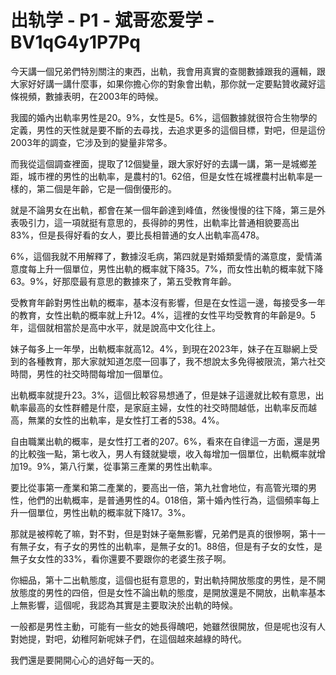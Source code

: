 # 出轨学 - P1 - 斌哥恋爱学 - BV1qG4y1P7Pq

今天講一個兄弟們特別關注的東西，出軌，我會用真實的查閱數據跟我的邏輯，跟大家好好講一講什麼事，如果你擔心你的對象會出軌，那你就一定要點贊收藏好這條視頻，數據表明，在2003年的時候。

我國的婚內出軌率男性是20。9%，女性是5。6%，這個數據就很符合生物學的定義，男性的天性就是要不斷的去尋找，去追求更多的這個目標，對吧，但是這份2003年的調查，它涉及到的變量非常多。

而我從這個調查裡面，提取了12個變量，跟大家好好的去講一講，第一是城鄉差距，城市裡的男性的出軌率，是農村的1。62倍，但是女性在城裡農村出軌率是一樣的，第二個是年齡，它是一個倒優形的。

就是不論男女在出軌，都會在某一個年齡達到峰值，然後慢慢的往下降，第三是外表吸引力，這一項就挺有意思的，長得帥的男性，出軌率比普通相貌要高出83%，但是長得好看的女人，要比長相普通的女人出軌率高478。

6%，這個我就不用解釋了，數據沒毛病，第四就是對婚類愛情的滿意度，愛情滿意度每上升一個單位，男性出軌的概率就下降35。7%，而女性出軌的概率就下降63。9%，好那麼最有意思的數據來了，第五受教育年齡。

受教育年齡對男性出軌的概率，基本沒有影響，但是在女性這一邊，每接受多一年的教育，女性出軌的概率就上升12。4%，這裡的女性平均受教育的年齡是9。5年，這個就相當於是高中水平，就是說高中文化往上。

妹子每多上一年學，出軌概率就高12。4%，到現在2023年，妹子在互聯網上受到的各種教育，那大家就知道怎麼一回事了，我不想說太多免得被限流，第六社交時間，男性的社交時間每增加一個單位。

出軌概率就提升23。3%，這個比較容易想通了，但是妹子這邊就比較有意思，出軌率最高的女性群體是什麼，是家庭主婦，女性的社交時間越低，出軌率反而越高，無業的女性的出軌率，是女性打工者的538。4%。

自由職業出軌的概率，是女性打工者的207。6%，看來在自律這一方面，還是男的比較強一點，第七收入，男人有錢就變壞，收入每增加一個單位，出軌概率就增加19。9%，第八行業，從事第三產業的男性出軌率。

要比從事第一產業和第二產業的，要高出一倍，第九社會地位，有高管光環的男性，他們的出軌概率，是普通男性的4。018倍，第十婚內性行為，這個頻率每上升一個單位，男性出軌的概率就下降17。3%。

那就是被榨乾了嘛，對不對，但是對妹子毫無影響，兄弟們是真的很慘啊，第十一有無子女，有子女的男性的出軌率，是無子女的1。88倍，但是有子女的女性，是無子女女性的33%，看你還要不要跟你的老婆生孩子啊。

你細品，第十二出軌態度，這個也挺有意思的，對出軌持開放態度的男性，是不開放態度的男性的四倍，但是女性不論出軌的態度，是開放還是不開放，出軌率基本上無影響，這個呢，我認為其實是主要取決於出軌的時候。

一般都是男性主動，可能有一些女的她長得醜吧，她雖然很開放，但是呢也沒有人對她提，對吧，幼稚阿新呢妹子們，在這個越來越綠的時代。

我們還是要開開心心的過好每一天的。